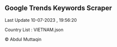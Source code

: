 

## Google Trends Keywords Scraper 
 
Last Update 10-07-2023 , 19:56:20

Country List :
VIETNAM.json



© Abdul Muttaqin 
